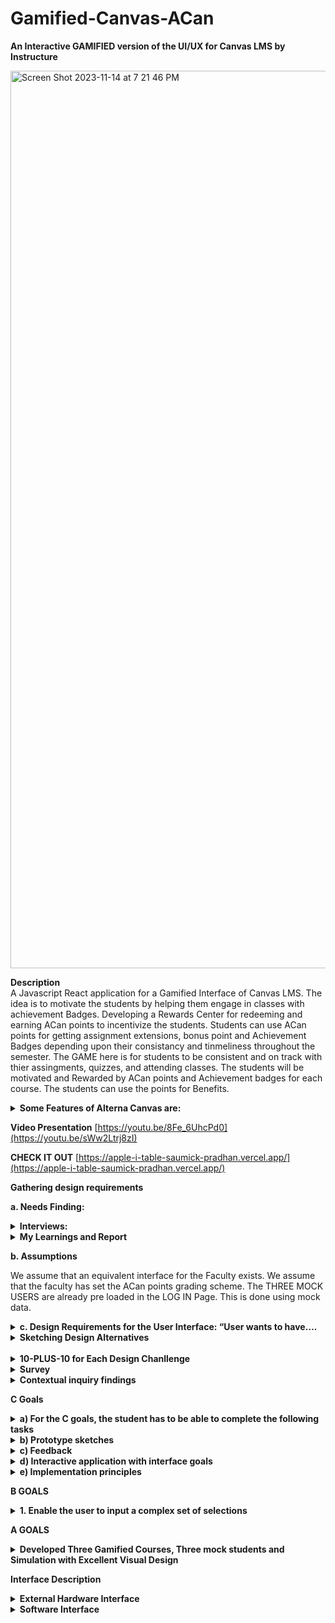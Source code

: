 # Gamified-Canvas-ACan


**An Interactive GAMIFIED version of the UI/UX for Canvas LMS by Instructure**

<img width="1436" alt="Screen Shot 2023-11-14 at 7 21 46 PM" src="https://github.com/SaumickPradhan/Gamified-Canvas-ACan/assets/88009707/2a585a5a-bafb-4990-962d-4d7668da8ea5">



**Description**
<br>
A Javascript React application for a Gamified Interface of Canvas LMS. The idea is to motivate the students by helping them engage in classes with achievement Badges. Developing a Rewards Center for redeeming and earning ACan points to incentivize the students. Students can use ACan points for getting assignment extensions, bonus point and Achievement Badges depending upon their consistancy and tinmeliness throughout the semester. The GAME here is for students to be consistent and on track with thier assingments, quizzes, and attending classes. The students will be motivated and Rewarded by ACan points and Achievement badges for each course. The students can use the points for Benefits. 

<details>
<summary><b> Some Features of Alterna Canvas are: </b></summary>


 •	 Students will be awarded the ACan points based on their past performance. 
 
 •	 Their is a Reward Center showing the Credit and Debit in Points.
 
 •	 The courses are listed at Levels (instead of Weeks). 
 
 •	 A Task Triumph Zone (aka To Do List) helps students be on top of their course work. 
 
 •	 Calendar helps visualize their tasks and tick them off to complete them and earn ACan points. 
 
 •	 Attending Zoom classes also gives them points. 
 
 •	 The course work is organized in terms of Weekly (Level Based) modules. 
 
 •	 Students can access their Assignemnts and quizes by redeeming points too. 
 
 •	 There is an Announcement Page for seeing the Latest Announcemnts Organized by Classes. 
 
 •	 The grade Book shows the weighted Grade and also refelcts the Acan Points. 
 
 •	 The Progress page helps students visualize their progress with ACan Points and Badges.

 </details>

**Video Presentation**
[https://youtu.be/8Fe_6UhcPd0](https://youtu.be/sWw2Ltrj8zI)

**CHECK IT OUT**
[https://apple-i-table-saumick-pradhan.vercel.app/](https://apple-i-table-saumick-pradhan.vercel.app/)


**Gathering design requirements**

**a. Needs Finding:**
<details>
<summary> <b>Interviews:</b> </summary>


Interview 1 (Jenna Lowes, pre-med, sophomore at the University of Cincinnati) 
 
#### How do you access your assignments and plan to complete them in time? 
Jenna utilizes the built-in planning features on Canvas such as the to-do list to manage her workload effectively. She organizes her tasks using those features to complete her work on time. 
#### How do you motivate yourself to complete your assignments? 
Jenna stays motivated to complete her assignments by ensuring that she performs a self-care routine every day to de-stress from her heavy workload as a pre-med major.  
#### How do you ask for help when you are stuck? 
When Jenna is stuck, she makes use of Canvas's communication tools, such as discussion forums and messaging, to seek assistance from both peers and instructors. 
#### How do you feel about the assignment submission windows in Canvas? 
Jenna thinks the assignment submission window on Canvas is easy to navigate, but maybe having a clear feedback window would be useful, especially after an exam. 
#### Do you like how you are able to submit your exams? 
Jenna appreciates the flexibility of Canvas's submission windows, especially for exams, but she does not like how sometimes she is unsure if her exam has been submitted. 
#### What do you think could have been better with the way you submit your assignments? 
Jenna believes that providing clearer feedback after submitting an assignment would help. 
#### To what extent do you feel you are able to ask for help through Canvas – Be it your peers or your instructors? 
Canvas offers robust communication channels, making it easy for Jenna to seek help from peers and instructors when needed. 
#### How do you feel about being incentivized to play games on Canvas for extra credit? 
Jenna finds the idea of being incentivized to play games for extra credit in the alternate Canvas version motivating, as she feels like she would appreciate an extension on some of her assignments. 
#### What games do you play to relax from work/exams? 
Jenna usually plays idle games such as Sims to relax from work. 
#### To what extent do rewards and penalties in games motivate you? 
Rewards and penalties in games, especially the opportunity to earn extra credit on Canvas, would effectively motivate Jenna to stay engaged and complete tasks. 
 
 
 
Interview 2 (Vic Patel, Information Technology, junior at the University of Cincinnati) 
 
#### How do you access your assignments and plan to complete them in time? 
Vic typically accesses assignments on Canvas by logging in, finding the course page, and checking the assignments tab. He often sets reminders to stay on top of his workload. 
#### How do you motivate yourself to complete your assignments? 
Vic motivates himself by breaking assignments into smaller chunks and rewarding himself with breaks or treats after completing portions of the work. 
#### How do you ask for help when you are stuck? 
When Vic gets stuck, he asks help either by posting questions on the discussion forum or emailing his instructor. 
#### How do you feel about the assignment submission windows in Canvas? 
Vic generally finds the assignment submission windows in Canvas acceptable, as it is flexible. 
#### Do you like how you are able to submit your exams? 
Vic appreciates the convenience of submitting exams through Canvas, as it gives him control over his testing environment. 
#### What do you think could have been better with the way you submit your assignments? 
Vic believes that improving the clarity of the assignment submission process, particularly for file uploads and multiple attachments. 
#### To what extent do you feel you are able to ask for help through Canvas – Be it your peers or your instructors? 
Vic feels that Canvas is a valuable platform for seeking help, both from peers and instructors, through discussion boards, emails, and direct messaging. 
#### How do you feel about being incentivized to play games on Canvas for extra credit? 
 Vic thinks that incentivizing games on Canvas for extra credit is a fun idea that can motivate students who enjoy gaming. 
#### What games do you play to relax from work/exams? 
To relax, Vic enjoys playing games like Minecraft and Among Us, which helps him unwind and take a break from work and exams. 
#### To what extent do rewards and penalties in games motivate you? 
In terms of motivation, rewards and penalties in games can be a significant factor for Vic. He finds them very motivating and enjoys the sense of achievement and progress that comes with earning rewards in games. 
 
 
 
Interview-3: Aerospace Engineering major first-year student at UC Davis
  
#### How do you access your assignments and plan to complete them in time? 
I access my assignments on Canvas by logging into my account and navigating to the specific course where the assignment is located. Usually, the assignments are listed in a dedicated section or under a specific tab. To plan for completing them on time, I usually create a digital calendar on Google, which my university uses predominantly, to keep track of assignment due dates and prioritize them accordingly. The Canvas calendar is useful for this as well! 
#### How do you motivate yourself to complete your assignments? 
Motivation can be a tricky challenge, especially for challenging assignments. I find that breaking down the tasks into smaller, manageable parts helps. Additionally, I try to remind myself of my long-term goals and how completing assignments is essential for my academic success. Sometimes, I join study groups or work with my classmates and friends to stay motivated and accountable.  
#### How do you ask for help when you are stuck? 
Canvas provides several ways to ask for help. I can use discussion boards, send messages to instructors or friends, or even attend the TA or instructor office hours. When I'm stuck on a specific assignment, I usually start by posting a question on the discussion board or sending a message to the instructor. If I don't receive a timely response, I reach out to my friends for help. 
  
#### How do you feel about the assignment submission windows in Canvas? 
I find the assignment submission windows in Canvas to be reasonable. They typically provide adequate time for completing and submitting assignments. However, it's important to keep track of these windows, as missing a deadline can result in penalties.  
  
####  Do you like how you are able to submit your exams? 
Submitting exams on Canvas is straightforward. I appreciate the convenience of being able to complete exams digitally and receive instant feedback in some cases. However, it can be stressful, especially for high-stakes exams, as there is often a time limit. The exams with free-response questions especially, are the ones that are the most stressful because I don’t know how the professor or TA will grade it. 
  
 
#### What do you think could have been better with the way you submit your assignments? 
One improvement could be providing clearer instructions for assignment submissions on Canvas. Sometimes, the process can be confusing, especially for new students. It would also be helpful if Canvas allowed for multiple file uploads in a more user-friendly manner. I hate having to click the “Add File” button like 10 times for 10 different files. It would have been so much easier to submit my assignments if I could select multiple files in one go!  
  
#### To what extent do you feel you are able to ask for help through Canvas – Be it your peers or your instructors? 
I generally feel that Canvas offers several ways to ask for help, both from peers and instructors. The discussion boards and messaging system are useful for reaching out to instructors and classmates. However, the effectiveness of the help received varies based on the responsiveness of instructors and the willingness of peers to assist, which has fortunately been good so far. 
  
#### How do you feel about being incentivized to play games on Canvas for extra credit? 
I think the idea of incentivizing students to play games on Canvas for extra credit is very intriguing. It can be a fun and engaging way to earn additional points. I would definitely be interested in seeing this on my Canvas. It would make the entire process of using Canvas much more fun, in my opinion. I am also intrigued to know how this would be implemented! 
  
#### What games do you play to relax from work/exams? 
I often play casual mobile games to relax, such as puzzle games such as the 2048 game and strategy games like chess. These provide a break from academics and help me unwind after a long day. Sometimes, I also engage in physical activities or sports to de-stress. I also play games like Clash of Clans and Call of Duty, which are a little time-consuming, so I usually play them before bed for like an hour or so. 
  
#### To what extent do rewards and penalties in games motivate you? 
Rewards motivate me to keep playing the game for longer, and it also makes it much more fun to engage in a friendly competition with my friends to see who has the most rewards. Penalties, on the other hand, are quite disheartening, for the lack of a better word. I hate penalties! They are a buzzkill for me to be honest. But they enable me to see what I did wrong, so I can avoid doing that the next time I play the game, which often leads to more rewards! So, yeah, rewards are motivating! 
 
 
 
Interview-4: Computer Science major junior at UC 
 
#### How do you access your assignments and plan to complete them in time?  
Accessing assignments on Canvas is convenient. I typically log into my Canvas account and navigate to the respective course page. The assignment details, instructions, and due dates are readily available. To ensure I complete assignments on time, I use the Canvas Calendar to track assignment deadlines. This way, I can efficiently manage my time and prioritize tasks. Sometimes, even my friends remind me that an assignment’s due date is coming up, so that is another way I end up completing it on time! I often break down larger assignments into smaller tasks and allocate specific time slots for them. 
 
#### How do you motivate yourself to complete your assignments?  
Motivation can be a challenge, especially for complex programming assignments. To stay motivated, I often set personal goals and milestones for each assignment. Breaking the task into smaller, manageable parts makes it less daunting. I find that setting clear goals and focusing on the practical applications of what I'm learning can be highly motivating. Collaborating with my friends on group projects also adds an element of healthy competition and motivation. 
 
#### How do you ask for help when you are stuck?  
I try to look up the problems online, firstly, on sites like GeeksForGeeks or StackOverflow. If I 	can’t find anything there, I try to ask my friends if they know how to solve the problem. I also 	use the class Discord channel to discuss the problem with my classmates to see if they faced the 	same problem and how they solved it. The last resort is to ask the professor or TA about it. 
 
#### How do you feel about the assignment submission windows in Canvas?  
I think the assignment submission window on Canvas is good. It mentions everything I need to know about the assignment such as the instructions, due date details, the number of points it’s worth, etc. So, I would say it has sufficient information for me to turn in my assignment on time efficiently. I just wish I could select multiple files in one go! 
 
#### Do you like how you are able to submit your exams?  
Submitting exams on Canvas is straightforward, but it depends on the exam format. For multiple-choice or short-answer exams, I think Canvas is efficient. However, for coding questions or written exams involving equations and calculations, it could be improved to provide a more user-friendly text editor and ensure compatibility with various programming languages. 
 
#### What do you think could have been better with the way you submit your assignments?  
While Canvas is effective for assignment submission, it could be enhanced by providing a built-in code editor that supports multiple programming languages. Additionally, a plagiarism checker integrated into the submission process would be beneficial for maintaining academic integrity. Canvas could also improve the assignment submission process by allowing students to submit multiple code files more easily, as I mentioned earlier. This is especially important in computer science, where assignments often involve multiple code components. 
 
#### To what extent do you feel you are able to ask for help through Canvas – Be it your peers or your instructors?  
I think the Discussion Board on Canvas is helpful to some extent for asking questions, but people don’t use it too often, so I usually depend on the class communication channels such as Discord or GroupMe. Or I just email the professor directly, because often they are not aware of the conversation on Discussion Board, or they have disabled it for the course! The discussions on Discord, GroupMe, and (sometimes) Canvas are particularly useful for sharing code snippets and troubleshooting. 
 
#### How do you feel about being incentivized to play games on Canvas for extra credit?  
Incentivizing games for extra credit is an interesting concept, especially if the games are designed to reinforce course content. It can make learning more engaging. However, the games should be thoughtfully integrated into the curriculum and align with the learning objectives. Playing games for extra credit could also be a source of motivation for people to study more if it involves using concepts learned in class to play it. 
 
#### What games do you play to relax from work/exams?   
I play games like Subway Surfers, Clash of Clans, Call of Duty, and Ludo, depending on my mood. I just use these games to relax after a busy day, so it’s probably just for a few minutes at the end of the day or after a stressful exam. I also enjoy multiplayer online games for relaxation. 
 
#### To what extent do rewards and penalties in games motivate you? 
Rewards and penalties in games can be motivating, especially when they are designed effectively. Earning points or achievements in games can be a satisfying way to track progress. Receiving in-game rewards or achieving high scores can also be a strong incentive to continue playing. Penalties, however, should be fair and not overly punitive, as excessive penalties can be demotivating. Personal preferences and the quality of game design play a significant role in how motivating rewards and penalties are. 
 
  
Interview-5: Brother, computer science graduate 
  
#### How do you access your assignments and plan to complete them in time? 
Accesses assignments on Canvas through personal laptop, never mobile version. Has difficulty planning for assignments. Does not like Canvas’s calendar and To-Do system. Uses physical whiteboards as well as personal calendar app to keep up with work. Likes this method due to reminders.  
#### How do you motivate yourself to complete your assignments? 
Says he is definitely a procrastinator. Stress is a big motivator. Usually only works ahead if it seems like he will be too busy. Breaks after bits of work help to make work easier. 
#### How do you ask for help when you are stuck? 
Doesn’t like how canvas offers help. Usually searches randomly across the course page to find TA/office hours. Usually only searches online for answers or talks to computer scientist father. 
#### How do you feel about the assignment submission windows in Canvas? 
Hard deadlines can be stressful when pushing work to the last minute. But it is understandable that some sort of deadline should be in place. Doesn’t feel Canvas does good enough job reminding you of your assignments. 
#### Do you like how you are able to submit your exams? 
Depends on how the professor sets up the exam. Has had exams where once a question is submitted, can’t go back. Also doesn’t like exams that don’t show results in any way at end. No problem with honor system and cheating rules. 
#### What do you think could have been better with the way you submit your assignments? 
Reminders for assignments when they are due in 24 hours or maybe even more customizable options. Some sort of better way to organize upcoming assignments like a calendar app. 
#### To what extent do you feel you are able to ask for help through Canvas – Be it your peers or your instructors? 
Getting help through Canvas is ok. Has messaged teachers through messaging system and gotten responses. Seems like open discussion boards aren’t used. Never really messaged students except to form groups. 
#### How do you feel about being incentivized to play games on Canvas for extra credit? 
Normally there is no real incentive to get work done early, except for stress relief. Feels this could make him get more enthusiastic about starting and finishing work earlier. Wonders how to make it balanced for everyone. 
#### What games do you play to relax from work/exams? 
Enjoys strategy games like poker and chess. Spends a lot of time in fantastical games like Elden Ring. Really likes competitive games like Super Smash Bros 
#### To what extent do rewards and penalties in games motivate you? 
Definitely a big motivator for him. Even things such as numerical rankings or in-game achievements drive him to play more and harder. Spends lots of time trying to move online chess and smash ranking. Penalties can make him not want to play sometimes. Has quit for times after tough losses. 
 
Interview-6 : Roommate, Political Science graduate 
  
#### How do you access your assignments and plan to complete them in time? 
Checks the Canvas app on mobile phone regularly to keep up with assignment dates. Then completes assignments through personal laptop. Does not keep a calendar of upcoming assignments, only checks Canvas and remembers. 
#### How do you motivate yourself to complete your assignments? 
Has a hard time getting motivated but will usually stay on task once started. Likes to go to Coffee shop where they have nothing to do but work. Public can get loud and distracting, sometimes prefers quiet. 
#### How do you ask for help when you are stuck? 
Likes to check who is in class with them on Canvas to reach out about assignments/help. Same goes for contacting the professor, has reached out to them through Canvas. 
#### How do you feel about the assignment submission windows in Canvas? 
Usually not a problem for them. Sometimes an assignment or two slips through the cracks given how they keep track of assignments, but they get why deadlines are needed.  
#### Do you like how you are able to submit your exams? 
Does not like Canvas for exams. Gets very nervous for exams anyways, computer problems exasperate that. Only thing they like is typing essays for exams on Canvas instead of writing by hand.  
#### What do you think could have been better with the way you submit your assignments? 
Does not like assignment submission on Canvas. Is not a computer wiz and struggles mightily with converting file types for submissions. Usually ends up taking a while to do or needing help.  
#### To what extent do you feel you are able to ask for help through Canvas – Be it your peers or your instructors? 
Reached out to peers a good amount. Whether it is for access to class group messaging boards, or just help with assignments, they like group work. Never really reaches out to teacher through Canvas, only email.  
#### How do you feel about being incentivized to play games on Canvas for extra credit? 
Likes the idea but is nervous for all non gamers who might be at a disadvantage. Feels not every student might be able to make the most of this system. Thinks giving out more chances for extra credit is good.  
#### What games do you play to relax from work/exams? 
Not a big gamer at all. Only really ever plays the Sims to relax. Sometimes likes to play Candy Crush. Not familiar with most game systems/conventions. 
#### To what extent do rewards and penalties in games motivate you? 
In the games they do play, rewards and penalties are motivating. Gets sad when Sims die, and thinks beating difficult challenges is very rewarding. Thinks it could be good to get more students excited about work. 
 
</details>

<details> 
  <summary><b>My Learnings and Report</b></summary>
  
#### What is their method to solve their problems and questions during the assignment completion window?  
A lot of students check the To-do or Assignments pages to keep track of deadlines. A lot of students use a personal calendar to assist with this. Some students use Canvas’s calendar and reminder system, but not all students were aware of the functionalities of this 
#### We will be observing how they work with other peers. How do they use the different features on Canvas and what buttons or pages do they use the most?  
Students spend a lot of time on the courses page, looking at all sorts of course related information there. Different majors use different connectivity features like discussion boards in different amounts. Lots of students like to reach out to each other for group work. 
#### What is their motivation to open canvas and why would they prefer the desktop version over the mobile version or vice versa? 
Some students check canvas regularly for announcements, assignment updates, or sanity checks. However, while some of this can be made easier on the go with the mobile app, students love the desktop version for actual work. 
#### What incentives will help students be motivated 
Students seem to be motivated by stress-relief, but not enough for most of them to get their work done in an early manner. Rankings, points, and medals do motivate gamers, but non-gamers can be motivated with deadline extension or extra credit 
#### Different types of assignments the user would encounter on Canvas 
Whether it is essays, exams, discussions, labs, or projects, all sorts of assignments are submitted through canvas. Different majors make different use of this. 
#### Canvas and students can benefit from a more intrinsically motivating teaching platform 
This definitely seems to be true. A lots of students mentioned procrastination or somewhat struggling with time management. Different forms of motivation could help with this problem. 
#### How students plan out their assignments and what strategies they use to stay on track – this would help us to figure out a way to improve our UI 
A lot of students check the To-do or Assignments pages to keep track of deadlines. A lot of students use a personal calendar to assist with this. Some students use Canvas’s calendar and reminder system, but not all students were aware of the functionalities of this 

</details>


**b.	Assumptions**

We assume that an equivalent interface for the Faculty exists. We assume that the faculty has set the ACan points grading scheme. The THREE MOCK USERS are already pre loaded in the LOG IN Page. This is done using mock data.

<details>
<summary><b>c.	Design Requirements for the User Interface: “User wants to have….</b></summary>

 •	Integrating Khan Academy’s pointing systems based on how well you do your work/ assignments.
 
 •	Redeeming points for extensions
 
 •	Penalizing for missed assignments etc.
 
 •	Game like UI that lets users practice similar questions for points
 
 •	Grade tracker to show progress
 
 •	Week modules will be levels
 
 •	Help section can be for asking help from the TA or professor
 
 •	Consider the mobile version of canvas as well

<b>Future Work:</b>

•	Create an integration with submission window

•	Have external connections to other Apps

•	Voice assistant integration with sound

•	User data analytics and feedback

</details>


<details>
<summary><b>Sketching Design Alternatives</b></summary>
<br>
The following are the design challenges we worked on initially:

1. Balancing Motivation Styles:
      - Design a system that caters to both competitive and collaborative learners. How can you
motivate students who thrive on competition while also supporting those who prefer a
cooperative approach?

2. Ensuring Accessibility:
      - How can you make the gamified elements accessible to all students, including those with
disabilities? Ensure that the gamification doesn't exclude any users.

3. Preventing Cheating:
      - How can you prevent students from gaming the system by exploiting the gamified elements
to earn unearned rewards or points?

4. Data Privacy and Security:
      - How do you protect sensitive student data when implementing gamification? Ensure that
data privacy and security are maintained.

5. Maintaining Engagement Over Time:
      - How can you design gamification elements that remain engaging throughout an entire
course or semester, rather than losing their appeal after a short period?

6. Feedback Frequency:
      - Determine the optimal frequency of feedback to keep students engaged without
overwhelming them with constant notifications and rewards.

7. Cross-Course Integration:
      - How can you ensure that gamification elements work seamlessly across various courses and
subjects, providing a consistent experience for students?

8. Alignment with Learning Objectives:
      - Ensure that the gamified elements align with the learning objectives of each course. How do
you strike a balance between fun and educational value?

9. Encouraging Self-Regulation:
      - Design challenges that encourage students to become more self-regulated in their learning.
How can you motivate them to set and manage their goals effectively?

10. Testing and Feedback Mechanism:
      - How will you gather feedback from students on the effectiveness of the gamification
elements? Develop a system to collect and act on this feedback.


</details>

<br>

<details>
<summary><b>10-PLUS-10 for Each Design Chanllenge</b></summary>
  
<details><summary><b>
 <br>
1. Balancing Motivation Styles:
Design a system that caters to both competitive and collaborative learners. How can you
motivate students who thrive on competition while also supporting those who prefer a
cooperative approach
</b></summary>

<img width="553" alt="image" src="https://github.com/SaumickPradhan/Gamified-Canvas-ACan/assets/90214774/6db6e96c-d152-4943-9951-42848fbd8d84">

<img width="553" alt="image" src="https://github.com/SaumickPradhan/Gamified-Canvas-ACan/assets/90214774/30233907-a0a7-4554-8992-f661f429668c">

<img width="519" alt="image" src="https://github.com/SaumickPradhan/Gamified-Canvas-ACan/assets/90214774/f85bc74c-027d-4f12-b47a-ed97bde295bd">

<img width="522" alt="image" src="https://github.com/SaumickPradhan/Gamified-Canvas-ACan/assets/90214774/a52b292d-3a19-46ea-8ddb-046a51b96d4e">

<img width="576" alt="image" src="https://github.com/SaumickPradhan/Gamified-Canvas-ACan/assets/90214774/60d22d08-90b9-4d7a-bef7-2e5fa5a94219">

<img width="524" alt="image" src="https://github.com/SaumickPradhan/Gamified-Canvas-ACan/assets/90214774/7625a35a-0b21-4354-b017-b2670c9d78ec">

</details>


<details>
<summary><b>
 <br>
 2. Preventing Cheating:
How can you prevent students from gaming the system by exploiting the gamified elements
to earn unearned rewards or points?
</b></summary>
  
<img width="467" alt="image" src="https://github.com/SaumickPradhan/Gamified-Canvas-ACan/assets/90214774/3dddf896-4ab4-415a-b4e6-010f52ca2deb">

<img width="523" alt="image" src="https://github.com/SaumickPradhan/Gamified-Canvas-ACan/assets/90214774/3c11b6e0-359a-41e0-8e4b-e9e9b76dbf7f">

<img width="444" alt="image" src="https://github.com/SaumickPradhan/Gamified-Canvas-ACan/assets/90214774/b5c084f3-0487-48dd-9a4c-d0154750937e">

<img width="472" alt="image" src="https://github.com/SaumickPradhan/Gamified-Canvas-ACan/assets/90214774/d39a00fe-e495-4f27-a3db-52424bc8ed05">

<img width="514" alt="image" src="https://github.com/SaumickPradhan/Gamified-Canvas-ACan/assets/90214774/88f77f9d-6f38-42a6-91e2-cbd2cbd7986c">

<img width="540" alt="image" src="https://github.com/SaumickPradhan/Gamified-Canvas-ACan/assets/90214774/67722ab9-d1f0-46c5-9f8d-000011a7790c">

<img width="544" alt="image" src="https://github.com/SaumickPradhan/Gamified-Canvas-ACan/assets/90214774/888a434a-1966-4353-b5f8-624f6e408818">

<img width="518" alt="image" src="https://github.com/SaumickPradhan/Gamified-Canvas-ACan/assets/90214774/5b1fefb4-c559-4eda-a0a3-aa78e1ae6f25">

</details>

<details>
<summary><b> 
 <br>
 3. Encouraging Self-Regulation:
Design challenges that encourage students to become more self-regulated in their learning.
How can you motivate them to set and manage their goals effectively?
</b></summary>

  <img width="394" alt="image" src="https://github.com/SaumickPradhan/Gamified-Canvas-ACan/assets/90214774/da28239a-cb8a-490c-a9b0-e091ee8398cb">
  <img width="432" alt="image" src="https://github.com/SaumickPradhan/Gamified-Canvas-ACan/assets/90214774/ab21fd7f-ee67-472c-8d6c-cf3d02797f02">
  <img width="411" alt="image" src="https://github.com/SaumickPradhan/Gamified-Canvas-ACan/assets/90214774/dd2ab53a-52b3-4aed-89b8-16d8cb3ac739">
  <img width="487" alt="image" src="https://github.com/SaumickPradhan/Gamified-Canvas-ACan/assets/90214774/34393cf6-582a-4d0e-9f57-422225558720">
  <img width="505" alt="image" src="https://github.com/SaumickPradhan/Gamified-Canvas-ACan/assets/90214774/4f8cd174-0b1a-49c2-b3cf-9ca452c6d37b">
  <img width="515" alt="image" src="https://github.com/SaumickPradhan/Gamified-Canvas-ACan/assets/90214774/e28ee0eb-0b5a-4924-9cd3-5eef568dd7dc">
  <img width="518" alt="image" src="https://github.com/SaumickPradhan/Gamified-Canvas-ACan/assets/90214774/262049c0-1229-4a35-a724-528ca4ff41d0">

</details>

</details>



<details>
  
<summary><b>Survey</b></summary>

•	Voice assistant integration

•	User data analytics and feedback
  
</details>


<details>
  
<summary><b>Contextual inquiry findings</b></summary>

#### 1.  Interviewed, Jenna Lowes is a second year pre-med major, who uses Canvas: 

When collaborating with colleagues, Jenna makes the most of Canvas as her primary platform for interaction. She actively participates in online discussions and group projects with other pre-med students along with sharing her insights. She also regularly participates in peer research groups created in Canvas to foster effective collaboration on complex topics. 
Some of the features that Jenna uses: 
Announcements: Jenna uses the Announcements page to keep herself updated on important course information, schedule changes, and significant announcements from instructors. 
Modules: To access course materials, lecture notes, and assignments in an organized manner, Jenna relies on the modules section. This approach helps Jenna maintain a structured and well-organized approach to her studies. 
Grades: Jenna frequently checks the grades tab to keep a close eye on her academic progress. This tool allows her to review her grades and receive feedback on her assignments and exams. She also uses the prediction feature in the grades section to ensure that she is getting the grade she deserves. 
Discussion Boards: Depending on the course, Jenna actively participates in discussion boards to engage with peers and instructors, pose thought-provoking questions, and share her valuable insights. 
Assignments: Jenna effectively employs the assignments page to submit her coursework and to stay well-informed about due dates and specific assignment requirements. 
  
When asked about her preference for the web version or the app version, Jenna replied that she distinctly prefers the desktop version of Canvas for several compelling reasons: 
  
Screen size: The desktop version's responsive screen space provides Jenna with an ideal workspace, making it convenient for her to access and organize course materials. She believes this feature is especially useful when multitasking with multiple canvas tabs or scrolling through large PDFs. 
  
Efficiency: Jenna thinks it is more efficient to write out long essays and paragraphs on her laptop. Thus, she prefers the web version over the app version. 
  
Course Management: Jenna finds that the desktop version streamlines navigation through courses, modules, and assignments. This helps Jenna maintain a well-organized and efficient approach to her studies. 
  
While Jenna acknowledges the practicality of the mobile version for quick updates and checking announcements while on the move, she acknowledges its limitations for more involved tasks like in-depth interactions, essay composition, or comprehensive course exploration. Therefore, her go-to choice for substantial tasks on Canvas remains the desktop version. 
 
 
#### 2. Interviewed, Dhyey Patel is a fourth-year computer science major, who uses Canvas: 
Dhyey uses different features on Canvas depending on his needs and preferences. Some of the features he uses the most are: 
 
Dashboard: He uses the dashboard to view all of his courses, assignments, announcements, and calendar events.  
Courses: He accesses all his enrolled courses and their contents, such as modules, quizzes, discussions, grades, and files from here. He also views his course syllabus and outcomes here.  
Calendar: Dhyey uses this tab to see all upcoming events and deadlines for his courses and personal tasks. He also adds new reminders for events or edits an existing one. 
Inbox: He uses this to communicate with his instructors and peers. 
Account: He uses this to manage his personal settings and preferences, such as profile, notifications etc. 
 
He uses Canvas for various purposes, such as checking his grades, submitting assignments, participating in discussions, reviewing course materials, and collaborating with others. 
 
Dhyey prefers the desktop version of Canvas over the mobile version because he finds it more convenient and comfortable to use a larger screen and a keyboard. He also likes the desktop version because it has more features and functionalities than the mobile version. But he sometimes uses the mobile version when he is on the go or needs to access something quickly from his phone.
  
</details>



**C Goals**

<details>
<summary><b>a)	For the C goals, the student has to be able to complete the following tasks </b></summary>

<details>
<summary><b>View the syllabus </b></summary>

Here we're focusing on only one class, which is the user-interface class:

<img width="1436" alt="Screen Shot 2023-11-14 at 7 55 55 PM" src="https://github.com/SaumickPradhan/Gamified-Canvas-ACan/assets/88009707/27eb66f6-9bb6-4f56-a4e6-54dae7ae5e23">


</details>


<details>
<summary><b> View all announcements </b></summary>
 
Here we showcase all the assignments under the tab on the top, filtered for each class: 
 
<img width="1433" alt="Screen Shot 2023-11-14 at 10 35 40 PM" src="https://github.com/SaumickPradhan/Gamified-Canvas-ACan/assets/88009707/299ff0f3-42a4-490c-8b43-1d95f6bdd6e7">

</details>


<details>
<summary><b>View a list of presentations and other course materials, organized by modules.</b></summary>
 
 Under the modules section, seprated by colors, the user is able to see all their course material and presentation seprated by each module, representing levels to uncourage student progress:
 
<img width="1440" alt="Screen Shot 2023-11-14 at 10 37 36 PM" src="https://github.com/SaumickPradhan/Gamified-Canvas-ACan/assets/88009707/3a739dfb-b652-4997-9298-cd78ab949a06">

</details>
<details>
 <summary><b>View upcoming assignments </b></summary>

 Here, under the calender section on the top-navbar, the student is able to see their upcoming assignments, in a simple fashion and have a button to complete their assignments and fill up a bar to check their progress
 
 <img width="1427" alt="Screen Shot 2023-11-14 at 10 42 37 PM" src="https://github.com/SaumickPradhan/Gamified-Canvas-ACan/assets/88009707/b54f9d02-2725-44f8-9af1-6cf9b0c3bf56">

</details>
<details>
<summary><b>View their progress in the course</b></summary>

The GAME here is for students to be consistent and on track with thier assingments, quizzes, and attending classes. The students will be motivated and Rewarded by ACan points and Achievement badges for each course. The students can use the points for Benefits.
 
 <img width="1428" alt="Screen Shot 2023-11-14 at 10 44 37 PM" src="https://github.com/SaumickPradhan/Gamified-Canvas-ACan/assets/88009707/be1e3135-2877-43b7-b624-727bd9d30bd2">

</details>
</details>

<details>
  <summary><b>b)	Prototype sketches</b> </summary>
  
 ![C-level Sketch-01](https://github.com/SaumickPradhan/Gamified-Canvas-ACan/assets/88009707/5c8def88-bf62-4d5f-85be-599d2c70d443)
 
![C-level Sketch-02](https://github.com/SaumickPradhan/Gamified-Canvas-ACan/assets/88009707/c3dbf31f-5c21-4a56-8ed2-bb652bacfb49)![C-level Sketch-03](https://github.com/SaumickPradhan/Gamified-Canvas-ACan/assets/88009707/673b6cc0-3a11-4477-a2bf-5a4de288f330)
 
![C-level Sketch-04](https://github.com/SaumickPradhan/Gamified-Canvas-ACan/assets/88009707/1598106e-66a0-4456-90a3-287ab936f55e)
 
![C-level Sketch-05](https://github.com/SaumickPradhan/Gamified-Canvas-ACan/assets/88009707/98433269-790d-45c8-9d93-6c0f3d62111e)
 
![C-level Sketch-06](https://github.com/SaumickPradhan/Gamified-Canvas-ACan/assets/88009707/a5445f28-2d7c-4c33-9f98-27e64c49b58f)
 
![C-level Sketch-07](https://github.com/SaumickPradhan/Gamified-Canvas-ACan/assets/88009707/31c24cbb-d917-454b-9103-4b6aa6ab5278)![C-level Sketch-08](https://github.com/SaumickPradhan/Gamified-Canvas-ACan/assets/88009707/c863e796-e2c1-4f33-99ca-6c1de15d003d)
 
![C-level Sketch-09](https://github.com/SaumickPradhan/Gamified-Canvas-ACan/assets/88009707/55d324b6-4e7f-4b89-9d8f-e3b7dab91219)
 
![C-level Sketch-10](https://github.com/SaumickPradhan/Gamified-Canvas-ACan/assets/88009707/3f68ea71-9d5b-4a97-8b16-c7451d7d132a)![C-level Sketch-11](https://github.com/SaumickPradhan/Gamified-Canvas-ACan/assets/88009707/e416ce5c-71b3-4849-9204-09db600b20d2)
 
 ![C-level Sketch-11](https://github.com/SaumickPradhan/Gamified-Canvas-ACan/assets/88009707/be051655-7e67-4913-8881-a1b9b4a5793b)

![C-level Sketch-12](https://github.com/SaumickPradhan/Gamified-Canvas-ACan/assets/88009707/3ac7b0e2-555f-42a7-b7f5-29d48a04a117)




</details>

<details>
  <summary><b>c) Feedback</b> </summary>
Feedback from Jenna, one of the students interviewed for questions and contextual inquiry: The website looks great, especially the UI! I love how you've implemented the assignments and modules page!
<br>  
  
</details>



<details>
  <summary><b>d)	Interactive application with interface goals</b></summary>
  Code an be found under Project-1 folder. Run using "npm run dev" in React.
</details>

<details>
  <summary><b>e) Implementation principles</b></summary>
  <details>
    <summary><b>Consider visual design principles in your design:</b></summary>
    i.The UI has simplicity in using. All the features and interactive options are clearly laid out. The feature have regularity and in font size, color and other styling.<br>
ii.	The visual hierarchy is similar to an iPad which the user is familiar with. <br>
iii.	Not much learning is required as it has a layout similar to Apple’s other UI (like CarPlay or iPad). This helps in Learnability as there is a continuity in the UI from other platforms<br>
iv.	Proximity of all the 4 productivity apps is seen. Also the controls are well spaced in their own grids.<br>
v.	Color is same throughout and the user is able to familiarize with it quickly. It has a similar interface to some of the other Apple devices the user knows about.<br>
vi.	Controls are visually represented and easy to access. They provide feedback for every interaction.<br>
  </details>

  <details>
    <summary><b>Provide appropriate feedback for interactions</b></summary>
i For this Mock UI, the user already knows what to click as the controls, apps, sliders, etc. as familiar.<br>
ii.	Drop down menus and windows are interactable with feedback<br>
iii.	The username can be seen at the top<br>
iv.	The buttons have a different click arrow.<br>
  </details>

   <details>
    <summary><b>Elements should be clearly laid out.  Your interface for the smart object should have fixed dimensions (non-resizing, non-responsive layout) with size and aspect ratio that is appropriate for your object.</b></summary>
  i.The mock UI handles resizing.<br>
ii.	Boundaries are clearly laid out on the webpage.   <br>

  </details>
</details>



**B GOALS**
<details>
  <summary><b>1. Enable the user to input a complex set of selections</b></summary>
  Complex actions are used in all the 4 productivity applications. In Timer App you user can use the pomodoro timer. In the Standup, user can adjust the stand-up timer. In the Music App, user can select their playlist, songs and add song to que and play them. In the notes app, user can complete the To do list, choose their desired note app and Add new note. All the apps have a completion green circle around them to show progress. The height adjustment bar can also have complex selections. The Power button turns the display on and off. The devices connected and charging are shown as well.
  <details>
    <summary><b>Sketches</b></summary>
    <img width="569" alt="image" src="https://github.com/SaumickPradhan/Apple-iTable/assets/85262444/bf567712-18bf-4f7a-a4d2-c3124366bd90">
    
<img width="468" alt="image" src="https://github.com/SaumickPradhan/Apple-iTable/assets/85262444/b43dfa2f-298d-4a20-b35b-a189fee8882d">
    
  <img width="468" alt="image" src="https://github.com/SaumickPradhan/Apple-iTable/assets/85262444/bba1fd64-0b67-4c12-a46b-3bec17883b08">
  </details>
  <details>
    <summary><b>Feedback</b></summary>
    Feedback was to change the color of the power button to be red when selected. The dialogue boxes for the apps should be symmetric.
  </details>

</details>


**A GOALS**
<details>
  <summary><b>Developed Three Gamified Courses, Three mock students and Simulation with Excellent Visual Design</b></summary>
  Created Three Courses User Interface, Senior Design, Computer Graphics for each Student. Each course has a unique Syllabus, grading scale, Progress bar, ACan pointing scheme and Badges system.


  The unique Badges system for each course, Reward ACan points, Redeeming points for submitting assignments, a user friendly approachable color Pallete makes it a gamified concept. The game is collect as many points as possible to get Benefits. 

  We have the ability to save three user profiles (Nehang, Nachiket, Sam) and store the password on GOOGLE Passwords.


  For Simulation, we have a TO THE FUTURE button to see the how the students performance runs over the semester. We have a Progress Bar for the Calendar to show the progress as well. We have various pages that change according to "THE FUTURE" to simulate the progress of the student.

  <img width="433" alt="image" src="https://github.com/SaumickPradhan/Gamified-Canvas-ACan/assets/85262444/1337d389-b53c-496d-b29e-7da0d9a80b3c">
  

  <img width="978" alt="image" src="https://github.com/SaumickPradhan/Gamified-Canvas-ACan/assets/85262444/1cf24740-57d5-47a3-86ac-694953e4fbd4">


<img width="455" alt="image" src="https://github.com/SaumickPradhan/Gamified-Canvas-ACan/assets/85262444/59c36d7f-5a37-46b2-99e0-9ad1d0fa95fa">


 <img width="1375" alt="image" src="https://github.com/SaumickPradhan/Gamified-Canvas-ACan/assets/85262444/750d4b3e-89f6-4be1-aa57-39995fde36f8">


<img width="1311" alt="image" src="https://github.com/SaumickPradhan/Gamified-Canvas-ACan/assets/85262444/40016d99-146b-4501-b6ae-53fd508477e7">


<img width="1145" alt="image" src="https://github.com/SaumickPradhan/Gamified-Canvas-ACan/assets/85262444/81250874-ac59-426d-a3fb-3fde69b8275f">

 <details>
    <summary><b>Sketches</b></summary>
    <img width="562" alt="image" src="https://github.com/SaumickPradhan/Apple-iTable/assets/85262444/5d5085a2-4933-4e67-b872-dbfed7627044">

  <img width="468" alt="image" src="https://github.com/SaumickPradhan/Apple-iTable/assets/85262444/94b2ce8d-6502-4bf8-aec9-831b41bf75c9">

<img width="468" alt="image" src="https://github.com/SaumickPradhan/Apple-iTable/assets/85262444/1e8c3c78-21d0-44e8-90b2-a1d685ef5f31">



  </details>
  <details>
    <summary><b>Feedback</b></summary>
Feedback was to have the TO THE FUTURE button on the top
  </details>
  
</details>

**Interface Description**
  <details>
    <summary><b>External Hardware Interface</b></summary>
    The UI will be on a screen on the bottom right corner (like an iPad) and the magsafe chargers will be on the top right to connect and charge the 3 devices.
    <br>
    
  <img width="871" alt="image" src="https://github.com/SaumickPradhan/Apple-iTable/assets/85262444/01cd74a7-0439-4c67-93ca-1ae868d5570f">
</details>


  <details>
  <summary><b>Software Interface</b></summary>
    Here is the UI for the display.
  <img width="1319" alt="image" src="https://github.com/SaumickPradhan/Apple-iTable/assets/85262444/a5c372cb-4a47-4761-9443-64b3a249ffad">
    
  <details>
  <summary><b>Left Widget</b></summary>
    You can see the three devices (phone, smartwatch, earpods) connected with their connection strength and battery progress.
    
<img width="215" alt="image" src="https://github.com/SaumickPradhan/Apple-iTable/assets/85262444/595c10b8-6489-4c46-b277-c72276bba521">
  </details>

   <details>
  <summary><b>Top Widget</b></summary>
    Here is the notification widget. It changes as per user preference (type of notifications)
    
<img width="776" alt="image" src="https://github.com/SaumickPradhan/Apple-iTable/assets/85262444/688ef1f6-6f63-449d-b674-95852b347f78">

<img width="763" alt="image" src="https://github.com/SaumickPradhan/Apple-iTable/assets/85262444/d381bfa8-3c0b-4b4d-a51b-b706f3926643">

  </details>

 <details>
  <summary><b>Productivity Apps</b></summary>
   You have the Pomodoro Timer App with shows the time as well. The Apple standUp app to give user personalized or customized reminders. The Music App with user personalized or customized playlists, songs add to queue and play options. The notes app which can be changed by user for personalization. You also have a user specific calendar for date and daily tasks.
    
<img width="420" alt="image" src="https://github.com/SaumickPradhan/Apple-iTable/assets/85262444/02fb16d6-56d6-4779-a073-13cac6d1be33">

<img width="233" alt="image" src="https://github.com/SaumickPradhan/Apple-iTable/assets/85262444/d970a07a-ac3c-44e7-9cf1-cbcd231d17e2">

<img width="340" alt="image" src="https://github.com/SaumickPradhan/Apple-iTable/assets/85262444/ecb5719d-e65e-4352-9523-a05dfa340bfe">

<img width="160" alt="image" src="https://github.com/SaumickPradhan/Apple-iTable/assets/85262444/99d680e1-4de5-4a6d-92ba-9a4e99f7d79b">

<img width="236" alt="image" src="https://github.com/SaumickPradhan/Apple-iTable/assets/85262444/8dca1489-ce75-4a3a-8adc-01f28876bc3e">

<img width="197" alt="image" src="https://github.com/SaumickPradhan/Apple-iTable/assets/85262444/eca5024f-d170-40c4-bdcc-2229932cfaf2">

<img width="203" alt="image" src="https://github.com/SaumickPradhan/Apple-iTable/assets/85262444/793a6148-7890-4592-8dfe-e085a7d0e70e">


  </details>


   <details>
  <summary><b>Right Widget</b></summary>
   Shows the name of the active user and date and weather. Also has a slider for height adjustment with a reader. The height can be pre set or customized by the user.
<img width="192" alt="image" src="https://github.com/SaumickPradhan/Apple-iTable/assets/85262444/f06d69dc-04f2-4b1b-abb2-b3eb6c12dd9b">
  </details>

   <details>
  <summary><b>Control panel</b></summary>
Power button turns the display on or off. Select the user by double clicking after authentication.
     
  <img width="754" alt="image" src="https://github.com/SaumickPradhan/Apple-iTable/assets/85262444/5956d80f-2f94-4405-adeb-710c9a4fc9b9">

  <img width="1221" alt="image" src="https://github.com/SaumickPradhan/Apple-iTable/assets/85262444/16c4b063-f997-4c6f-9c0f-5e9a04c75daa">

  <img width="428" alt="image" src="https://github.com/SaumickPradhan/Apple-iTable/assets/85262444/fc2c049d-df6f-459c-8bb8-7ee3be8987d2">
  
  </details>


  <details>
  <summary><b>External Device Connection</b></summary>
     Select the active user's device here for authentication with magsage and connectivity
<img width="804" alt="image" src="https://github.com/SaumickPradhan/Apple-iTable/assets/85262444/a42f39f3-0e65-4870-80ec-144504cf0d44">

  </details>
  
  
  </details>

